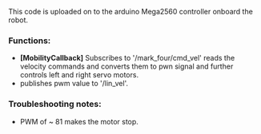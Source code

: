 This code is uploaded on to the arduino Mega2560 controller onboard the robot.  

### Functions:  
- **[MobilityCallback]** Subscribes to '/mark_four/cmd_vel' reads the velocity commands and converts them to pwn signal and further controls left and right servo motors.
- publishes pwm value to '/lin_vel'.

### Troubleshooting notes:  
- PWM of ~ 81 makes the motor stop.

